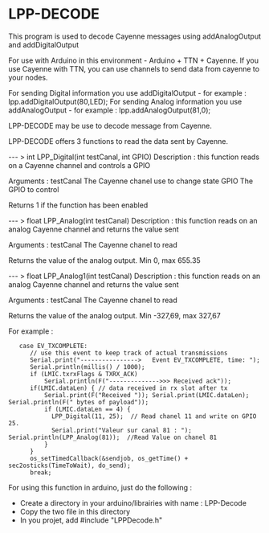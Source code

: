# LPP-DECODE
 This program is used to decode Cayenne messages using addAnalogOutput and addDigitalOutput
 
 For use with Arduino in this environment - Arduino + TTN + Cayenne.
 If you use Cayenne with TTN, you can use channels to send data from cayenne to your nodes.
 
 For sending Digital information you use addDigitalOutput - for example : lpp.addDigitalOutput(80,LED);
 For sending Analog information you use addAnalogOutput - for example : lpp.addAnalogOutput(81,0);
 
 LPP-DECODE may be use to decode message from Cayenne.
 
 LPP-DECODE offers 3 functions to read the data sent by Cayenne.
 
--- >  int LPP_Digital(int testCanal, int GPIO)
Description : this function reads on a Cayenne channel and controls a GPIO

 Arguments   : testCanal    The Cayenne chanel use to change state
               GPIO         The GPIO to control

 Returns 1 if the function has been enabled

--- >  float LPP_Analog(int testCanal)
 Description : this function reads on an analog Cayenne channel and returns the value sent

 Arguments   : testCanal    The Cayenne chanel to read
               
 Returns the value of the analog output. Min 0, max 655.35
 
 --- >  float LPP_Analog1(int testCanal)
 Description : this function reads on an analog Cayenne channel and returns the value sent

 Arguments   : testCanal    The Cayenne chanel to read
               
 Returns the value of the analog output. Min -327,69, max 327,67
 
 For example :
   
       case EV_TXCOMPLETE:
          // use this event to keep track of actual transmissions
          Serial.print("---------------->   Event EV_TXCOMPLETE, time: ");
          Serial.println(millis() / 1000);
          if (LMIC.txrxFlags & TXRX_ACK)
              Serial.println(F("-------------->>> Received ack"));
          if(LMIC.dataLen) { // data received in rx slot after tx
              Serial.print(F("Received ")); Serial.print(LMIC.dataLen); Serial.println(F(" bytes of payload"));
              if (LMIC.dataLen == 4) {
                LPP_Digital(11, 25);  // Read chanel 11 and write on GPIO 25.
                Serial.print("Valeur sur canal 81 : "); Serial.println(LPP_Analog(81));  //Read Value on chanel 81
              }
          }
          os_setTimedCallback(&sendjob, os_getTime() + sec2osticks(TimeToWait), do_send);
          break;
          
 For using this function in arduino, just do the following :
  - Create a directory in your arduino/librairies with name : LPP-Decode
  - Copy the two file in this directory
  - In you projet, add #include "LPPDecode.h"
  
